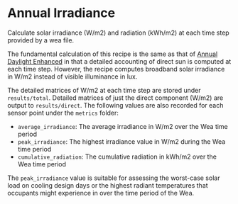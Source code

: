 # Annual Irradiance

Calculate solar irradiance (W/m2) and radiation (kWh/m2) at each time step provided by a wea file.

The fundamental calculation of this recipe is the same as that of
[Annual Daylight Enhanced](https://github.com/pollination/annual-daylight-enhanced)
in that a detailed accounting of direct sun is computed at each time step.
However, the recipe computes broadband solar irradiance in W/m2 instead of
visible illuminance in lux.

The detailed matrices of W/m2 at each time step are stored under `results/total`.
Detailed matrices of just the direct component (W/m2) are output to `results/direct`.
The following values are also recorded for each sensor point under the `metrics` folder:

* `average_irradiance`: The average irradiance in W/m2 over the Wea time period
* `peak_irradiance`: The highest irradiance value in W/m2 during the Wea time period
* `cumulative_radiation`: The cumulative radiation in kWh/m2 over the Wea time period

The `peak_irradiance` value is suitable for assessing the worst-case solar load
on cooling design days or the highest radiant temperatures that occupants might
experience in over the time period of the Wea.
